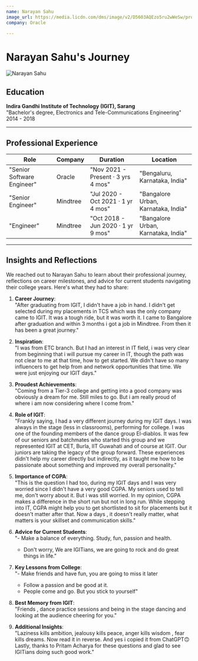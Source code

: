 ```yaml
---
name: Narayan Sahu
image_url: https://media.licdn.com/dms/image/v2/D5603AQEzo5ru2wWeSw/profile-displayphoto-shrink_400_400/profile-displayphoto-shrink_400_400/0/1705520827872?e=1744243200&v=beta&t=FFL-tzz7vcu_s5dF4UaTnniKgQBnHPijo7xTWWs4MCE
company: Oracle

---
```


# Narayan Sahu's Journey

![Narayan Sahu](https://media.licdn.com/dms/image/v2/D5603AQEzo5ru2wWeSw/profile-displayphoto-shrink_400_400/profile-displayphoto-shrink_400_400/0/1705520827872?e=1744243200&v=beta&t=FFL-tzz7vcu_s5dF4UaTnniKgQBnHPijo7xTWWs4MCE)

## Education
**Indira Gandhi Institute of Technology (IGIT), Sarang**  
"Bachelor's degree, Electronics and Tele-Communications Engineering"  
2014 - 2018  

---

## Professional Experience
| Role                     | Company  | Duration                     | Location                       |
|--------------------------|----------|------------------------------|--------------------------------|
| "Senior Software Engineer" | Oracle   | "Nov 2021 - Present · 3 yrs 4 mos" | "Bengaluru, Karnataka, India"  |
| "Senior Engineer"          | Mindtree | "Jul 2020 - Oct 2021 · 1 yr 4 mos" | "Bangalore Urban, Karnataka, India" |
| "Engineer"                 | Mindtree | "Oct 2018 - Jun 2020 · 1 yr 9 mos" | "Bangalore Urban, Karnataka, India" |

---

## Insights and Reflections
We reached out to Narayan Sahu to learn about their professional journey, reflections on career milestones, and advice for current students navigating their college years. Here's what they had to share:

1. **Career Journey**:  
   "After graduating from IGIT, I didn't have a job in hand. I didn't get selected during my placements in TCS which was the only company came to IGIT. It was a tough ride, but it was worth it. I came to Bangalore after graduation and within 3 months i got a job in Mindtree. From then it has been a great journey."  

2. **Inspiration**:  
   "I was from ETC branch. But I had an interest in IT field, i was very clear from beginning that i will pursue my career in IT, though the path was not clear to me at that time, how to get started. We didn't have so many influencers to get help from and network opportunities that time. We were just enjoying our IGIT days."  

3. **Proudest Achievements**:  
   "Coming from a Tier-3 college and getting into a good company was obviously a dream for me. Still miles to go. But i am really proud of where i am now considering where I come from."  

4. **Role of IGIT**:  
   "Frankly saying, I had a very different journey during my IGIT days. I was always in the stage (less in classrooms), performing for college. I was one of the founding members of the dance group El-diablos. It was few of our seniors and batchmates who started this group and we represented IGIT at CET, Burla, IIT Guwahati and of course at IGIT. Our juniors are taking the legacy of the group forward. These experiences didn't help my career directly but indirectly, as it taught me how to be passionate about something and improved my overall personality."  

5. **Importance of CGPA**:  
   "This is the question I had too, during my IGIT days and I was very worried since I didn't have a very good CGPA. My seniors used to tell me, don't worry about it. But i was still worried. In my opinion, CGPA makes a difference in the short run but not in long run. While stepping into IT, CGPA might help you to get shortlisted to sit for placements but it doesn't matter after that. Now a days , it doesn't really matter, what matters is your skillset and communication skills."  

6. **Advice for Current Students**:  
   "- Make a balance of everything. Study, fun, passion and health.  
   - Don't worry, We are IGITians, we are going to rock and do great things in life."  

7. **Key Lessons from College**:  
   "- Make friends and have fun, you are going to miss it later  
   - Follow a passion and be good at it.  
   - People come and go. But you stick to yourself"  

8. **Best Memory from IGIT**:  
   "Friends , dance practice sessions and being in the stage dancing and looking at the audience cheering for you."  

9. **Additional Insights**:  
   "Laziness kills ambition, jealousy kills peace, anger kills wisdom , fear kills dreams. Now read it in reverse. And yes i copied it from ChatGPT🙃  
   Lastly, thanks to Pritam Acharya for these questions and glad to see IGITians doing such good work."  
